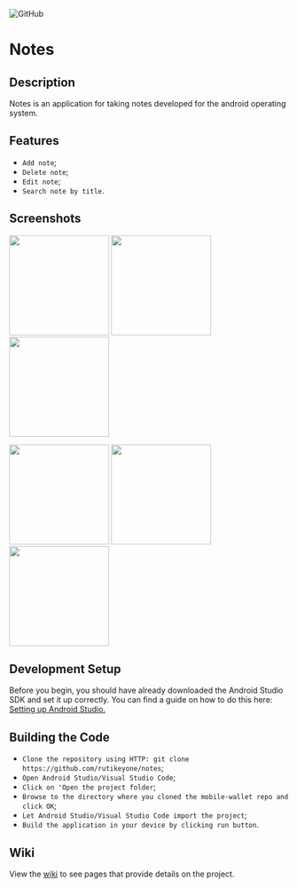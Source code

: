 ![GitHub](https://img.shields.io/github/license/IgorVolochay/Face-recognition?style=flat-square&color=blue) &nbsp;
# Notes

## Description 
Notes is an application for taking notes developed for the android operating system.

## Features
* `Add note`;
* `Delete note`; 
* `Edit note`;
* `Search note by title`.

## Screenshots

<p align="start">
  <img src="https://github.com/RuTiKeyOne/Notes/blob/main/wiki/Screenshots/1.png" width="180"/>
  <img src="https://github.com/RuTiKeyOne/Notes/blob/main/wiki/Screenshots/2.png" width="180"/>
  <img src="https://github.com/RuTiKeyOne/Notes/blob/main/wiki/Screenshots/3.png" width="180"/>
</p>

<p align="start">
   <img src="https://github.com/RuTiKeyOne/Notes/blob/main/wiki/Screenshots/4.png" width="180"/> 
  <img src="https://github.com/RuTiKeyOne/Notes/blob/main/wiki/Screenshots/5.png" width="180"/>
  <img src="https://github.com/RuTiKeyOne/Notes/blob/main/wiki/Screenshots/6.png" width="180"/>
</p>

## Development Setup

Before you begin, you should have already downloaded the Android Studio SDK and set it up correctly. You can find a guide on how to do this here: [Setting up Android Studio.](http://developer.android.com/sdk/installing/index.html?pkg=studio)

## Building the Code
* `Clone the repository using HTTP: git clone https://github.com/rutikeyone/notes`;
* `Open Android Studio/Visual Studio Code`;
* `Click on 'Open the project folder`;
* `Browse to the directory where you cloned the mobile-wallet repo and click OK`;
* `Let Android Studio/Visual Studio Code import the project`;
* `Build the application in your device by clicking run button`.

## Wiki

View the [wiki](https://github.com/RuTiKeyOne/Notes-mobile-app/blob/main/wiki/Wiki.md) to see pages that provide details on the project.
